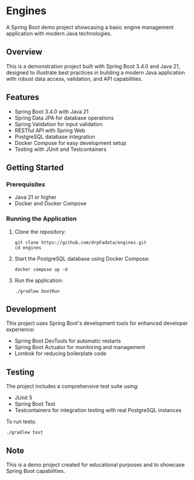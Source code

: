 # Engines

A Spring Boot demo project showcasing a basic engine management application with modern Java technologies.

## Overview

This is a demonstration project built with Spring Boot 3.4.0 and Java 21, designed to illustrate best practices in building a modern Java application with robust data access, validation, and API capabilities.

## Features

- Spring Boot 3.4.0 with Java 21
- Spring Data JPA for database operations
- Spring Validation for input validation
- RESTful API with Spring Web
- PostgreSQL database integration
- Docker Compose for easy development setup
- Testing with JUnit and Testcontainers

## Getting Started

### Prerequisites

- Java 21 or higher
- Docker and Docker Compose

### Running the Application

1. Clone the repository:
   ```
   git clone https://github.com/drpFadata/engines.git
   cd engines
   ```

2. Start the PostgreSQL database using Docker Compose:
   ```
   docker compose up -d
   ```

3. Run the application:
   ```
   ./gradlew bootRun
   ```

## Development

This project uses Spring Boot's development tools for enhanced developer experience:

- Spring Boot DevTools for automatic restarts
- Spring Boot Actuator for monitoring and management
- Lombok for reducing boilerplate code

## Testing

The project includes a comprehensive test suite using:

- JUnit 5
- Spring Boot Test
- Testcontainers for integration testing with real PostgreSQL instances

To run tests:
```
./gradlew test
```

## Note

This is a demo project created for educational purposes and to showcase Spring Boot capabilities.
